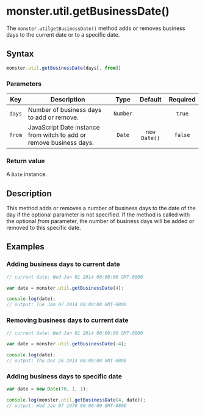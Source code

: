 # monster.util.getBusinessDate()

The `monster.utilgetBusinessDate()` method adds or removes business days to the current date or to a specific date.

## Syntax
```javascript
monster.util.getBusinessDate(days[, from])
```

### Parameters
Key | Description | Type | Default | Required
:-: | --- | :-: | :-: | :-:
`days` | Number of business days to add or remove. | `Number` | | `true`
`from` | JavaScript Date instance from witch to add or remove business days. | `Date` | `new Date()` | `false`

### Return value
A `Date` instance.

## Description
This method adds or removes a number of business days to the date of the day if the optional parameter is not specified. If the method is called with the optional *from* parameter, the number of business days will be added or removed to this specific date.

## Examples
### Adding business days to current date
```javascript
// current date: Wed Jan 01 2014 00:00:00 GMT-0800

var date = monster.util.getBusinessDate(4);

console.log(date);
// output: Tue Jan 07 2014 00:00:00 GMT-0800

```
### Removing business days to current date
```javascript
// current date: Wed Jan 01 2014 00:00:00 GMT-0800

var date = monster.util.getBusinessDate(-4);

console.log(date);
// output: Thu Dec 26 2013 00:00:00 GMT-0800
```
### Adding business days to specific date
```javascript
var date = new Date(70, 1, 1);

console.log(monster.util.getBusinessDate(4, date));
// output: Wed Jan 07 1970 00:00:00 GMT-0800
```

[monster]: ../../monster.md
[util]: ../util.md

[integer]: https://developer.mozilla.org/en-US/docs/Web/JavaScript/Guide/Values,_variables,_and_literals#Integers
[date]: https://developer.mozilla.org/en-US/docs/Web/JavaScript/Reference/Global_Objects/Date
